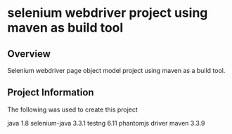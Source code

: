 # selenium webdriver project using maven as build tool

## Overview

Selenium webdriver page object model project using maven as a build tool.

## Project Information

The following was used to create this project

java 1.8
selenium-java 3.3.1
testng 6.11
phantomjs driver
maven 3.3.9
